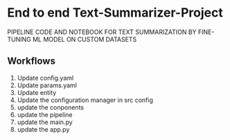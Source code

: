 # End to end Text-Summarizer-Project

PIPELINE CODE AND NOTEBOOK FOR TEXT SUMMARIZATION BY FINE-TUNING ML MODEL ON CUSTOM DATASETS

## Workflows

1. Update config.yaml
2. Update params.yaml
3. Update entity
4. Update the configuration manager in src config
5. update the conponents
6. update the pipeline
7. update the main.py
8. update the app.py
